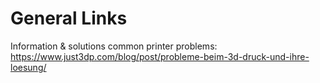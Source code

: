 General Links
===

Information & solutions common printer problems:  https://www.just3dp.com/blog/post/probleme-beim-3d-druck-und-ihre-loesung/ 
